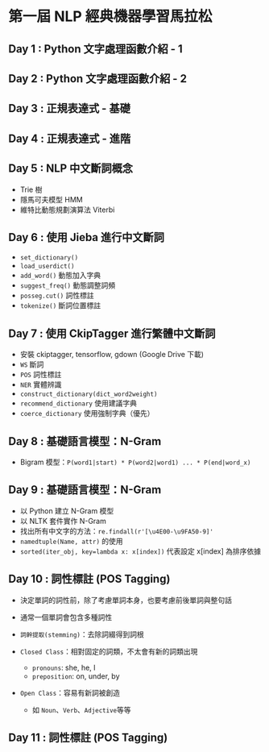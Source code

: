 # 第一屆 NLP 經典機器學習馬拉松

## Day 1 : Python 文字處理函數介紹 - 1

## Day 2 : Python 文字處理函數介紹 - 2

## Day 3 : 正規表達式 - 基礎

## Day 4 : 正規表達式 - 進階

## Day 5 : NLP 中文斷詞概念
* Trie 樹
* 隱馬可夫模型 HMM
* 維特比動態規劃演算法 Viterbi

## Day 6 : 使用 Jieba 進行中文斷詞
* `set_dictionary()`
* `load_userdict()`
* `add_word()` 動態加入字典
* `suggest_freq()` 動態調整詞頻
* `posseg.cut()` 詞性標註
* `tokenize()` 斷詞位置標註

## Day 7 : 使用 CkipTagger 進行繁體中文斷詞
* 安裝 ckiptagger, tensorflow, gdown (Google Drive 下載)
* `WS` 斷詞
* `POS` 詞性標註
* `NER` 實體辨識
* `construct_dictionary(dict_word2weight)`
* `recommend_dictionary` 使用建議字典
* `coerce_dictionary` 使用強制字典（優先）

## Day 8 : 基礎語言模型：N-Gram
* Bigram 模型：`P(word1|start) * P(word2|word1) ... * P(end|word_x)`
    
## Day 9 : 基礎語言模型：N-Gram
* 以 Python 建立 N-Gram 模型
* 以 NLTK 套件實作 N-Gram
* 找出所有中文字的方法：`re.findall(r'[\u4E00-\u9FA50-9]'`
* `namedtuple(Name, attr)` 的使用
* `sorted(iter_obj, key=lambda x: x[index])` 代表設定 x[index] 為排序依據

## Day 10 : 詞性標註 (POS Tagging)
* 決定單詞的詞性前，除了考慮單詞本身，也要考慮前後單詞與整句話
* 通常一個單詞會包含多種詞性
* `詞幹提取(stemming)`：去除詞綴得到詞根
* `Closed Class`：相對固定的詞類，不太會有新的詞類出現
    * `pronouns`: she, he, I
    * `preposition`: on, under, by

* `Open Class`：容易有新詞被創造
    * 如 `Noun`、`Verb`、`Adjective`等等

## Day 11 : 詞性標註 (POS Tagging)
